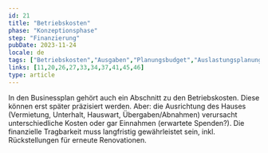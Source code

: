 ```yaml
---
id: 21
title: "Betriebskosten"
phase: "Konzeptionsphase"
step: "Finanzierung"
pubDate: 2023-11-24
locale: de
tags: ["Betriebskosten","Ausgaben","Planungsbudget","Auslastungsplanung"]
links: [11,20,26,27,33,34,37,41,45,46]
type: article
---
```


In den Businessplan gehört auch ein Abschnitt zu den Betriebskosten. Diese können erst später präzisiert werden. Aber: die Ausrichtung des Hauses (Vermietung, Unterhalt, Hauswart, Übergaben/Abnahmen) verursacht unterschiedliche Kosten oder gar Einnahmen (erwartete Spenden?). Die finanzielle Tragbarkeit muss langfristig gewährleistet sein, inkl. Rückstellungen für erneute Renovationen.
